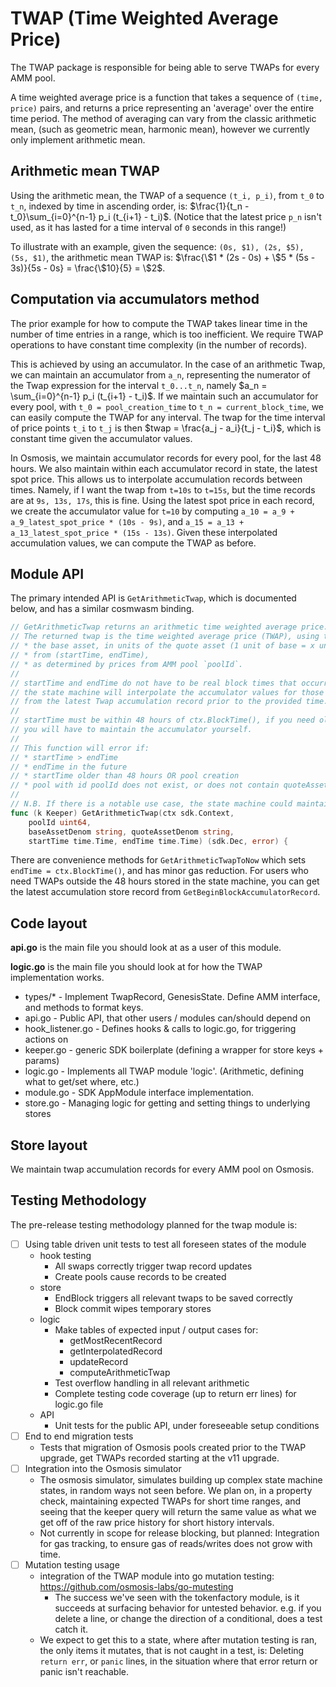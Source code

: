 # TWAP (Time Weighted Average Price)

The TWAP package is responsible for being able to serve TWAPs for every AMM pool.

A time weighted average price is a function that takes a sequence of `(time, price)` pairs, and returns a price representing an 'average' over the entire time period. The method of averaging can vary from the classic arithmetic mean, (such as geometric mean, harmonic mean), however we currently only implement arithmetic mean.

## Arithmetic mean TWAP

Using the arithmetic mean, the TWAP of a sequence `(t_i, p_i)`, from `t_0` to `t_n`, indexed by time in ascending order, is: $\frac{1}{t_n - t_0}\sum_{i=0}^{n-1} p_i (t_{i+1} - t_i)$. (Notice that the latest price `p_n` isn't used, as it has lasted for a time interval of `0` seconds in this range!)

To illustrate with an example, given the sequence: `(0s, $1), (2s, $5), (5s, $1)`, the arithmetic mean TWAP is: $\frac{\$1 * (2s - 0s) + \$5 * (5s - 3s)}{5s - 0s} = \frac{\$10}{5} = \$2$.

## Computation via accumulators method

The prior example for how to compute the TWAP takes linear time in the number of time entries in a range, which is too inefficient. We require TWAP operations to have constant time complexity (in the number of records).

This is achieved by using an accumulator. In the case of an arithmetic Twap, we can maintain an accumulator from `a_n`, representing the numerator of the Twap expression for the interval `t_0...t_n`, namely $a_n = \sum_{i=0}^{n-1} p_i (t_{i+1} - t_i)$. If we maintain such an accumulator for every pool, with `t_0 = pool_creation_time` to `t_n = current_block_time`, we can easily compute the TWAP for any interval. The twap for the time interval of price points `t_i` to `t_j` is then $twap = \frac{a_j - a_i}{t_j - t_i}$, which is constant time given the accumulator values.

In Osmosis, we maintain accumulator records for every pool, for the last 48 hours. We also maintain within each accumulator record in state, the latest spot price. This allows us to interpolate accumulation records between times. Namely, if I want the twap from `t=10s` to `t=15s`, but the time records are at `9s, 13s, 17s`, this is fine. Using the latest spot price in each record, we create the accumulator value for `t=10` by computing `a_10 = a_9 + a_9_latest_spot_price * (10s - 9s)`, and `a_15 = a_13 + a_13_latest_spot_price * (15s - 13s)`. Given these interpolated accumulation values, we can compute the TWAP as before.


## Module API

The primary intended API is `GetArithmeticTwap`, which is documented below, and has a similar cosmwasm binding.

```go
// GetArithmeticTwap returns an arithmetic time weighted average price.
// The returned twap is the time weighted average price (TWAP), using the arithmetic mean, of:
// * the base asset, in units of the quote asset (1 unit of base = x units of quote)
// * from (startTime, endTime),
// * as determined by prices from AMM pool `poolId`.
//
// startTime and endTime do not have to be real block times that occurred,
// the state machine will interpolate the accumulator values for those times
// from the latest Twap accumulation record prior to the provided time.
//
// startTime must be within 48 hours of ctx.BlockTime(), if you need older TWAPs,
// you will have to maintain the accumulator yourself.
//
// This function will error if:
// * startTime > endTime
// * endTime in the future
// * startTime older than 48 hours OR pool creation
// * pool with id poolId does not exist, or does not contain quoteAssetDenom, baseAssetDenom
//
// N.B. If there is a notable use case, the state machine could maintain more historical records, e.g. at one per hour.
func (k Keeper) GetArithmeticTwap(ctx sdk.Context,
	poolId uint64,
	baseAssetDenom string, quoteAssetDenom string,
	startTime time.Time, endTime time.Time) (sdk.Dec, error) {
```

There are convenience methods for `GetArithmeticTwapToNow` which sets `endTime = ctx.BlockTime()`, and has minor gas reduction.
For users who need TWAPs outside the 48 hours stored in the state machine, you can get the latest accumulation store record from `GetBeginBlockAccumulatorRecord`.

## Code layout

**api.go** is the main file you should look at as a user of this module.

**logic.go** is the main file you should look at for how the TWAP implementation works.

- types/* - Implement TwapRecord, GenesisState. Define AMM interface, and methods to format keys.
- api.go - Public API, that other users / modules can/should depend on
- hook_listener.go - Defines hooks & calls to logic.go, for triggering actions on 
- keeper.go - generic SDK boilerplate (defining a wrapper for store keys + params)
- logic.go - Implements all TWAP module 'logic'. (Arithmetic, defining what to get/set where, etc.)
- module.go - SDK AppModule interface implementation.
- store.go - Managing logic for getting and setting things to underlying stores

## Store layout

We maintain twap accumulation records for every AMM pool on Osmosis.

## Testing Methodology

The pre-release testing methodology planned for the twap module is:

- [ ] Using table driven unit tests to test all foreseen states of the module
    - hook testing
        - All swaps correctly trigger twap record updates
        - Create pools cause records to be created
    - store
        - EndBlock triggers all relevant twaps to be saved correctly
        - Block commit wipes temporary stores
    - logic
        - Make tables of expected input / output cases for:
          - getMostRecentRecord
          - getInterpolatedRecord
          - updateRecord
          - computeArithmeticTwap
        - Test overflow handling in all relevant arithmetic
        - Complete testing code coverage (up to return err lines) for logic.go file
    - API
        - Unit tests for the public API, under foreseeable setup conditions
- [ ] End to end migration tests
    - Tests that migration of Osmosis pools created prior to the TWAP upgrade, get TWAPs recorded starting at the v11 upgrade.
- [ ] Integration into the Osmosis simulator
    - The osmosis simulator, simulates building up complex state machine states, in random ways not seen before. We plan on, in a property check, maintaining expected TWAPs for short time ranges, and seeing that the keeper query will return the same value as what we get off of the raw price history for short history intervals.
    - Not currently in scope for release blocking, but planned: Integration for gas tracking, to ensure gas of reads/writes does not grow with time.
- [ ] Mutation testing usage
    - integration of the TWAP module into go mutation testing: https://github.com/osmosis-labs/go-mutesting
        - The success we've seen with the tokenfactory module, is it succeeds at surfacing behavior for untested behavior.
          e.g. if you delete a line, or change the direction of a conditional, does a test catch it.
    - We expect to get this to a state, where after mutation testing is ran, the only items it mutates, that is not caught in a test, is: Deleting `return err`, or `panic` lines, in the situation where that error return or panic isn't reachable.